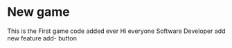 # New game
This is the First game code added ever
Hi everyone 
Software Developer add
new feature add- button